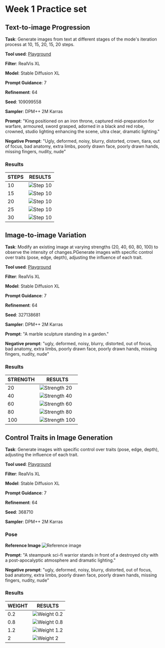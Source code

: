 # Week 1 Practice set

## Text-to-image Progression

**Task**: Generate images from text at different stages of the mode's iteration process at 10, 15, 20, 15, 20 steps.

**Tool used**: [Playground](https://playground.com/)

**Filter**: RealVis XL

**Model**: Stable Diffusion XL

**Prompt Guidance**: 7

**Refinement**: 64

**Seed**: 109099558

**Sampler**: DPM++ 2M Karras

**Prompt**: "King positioned on an iron throne, captured mid-preparation for warfare, armoured, sword grasped, adorned in a black and red robe, crowned, studio lighting enhancing the scene, ultra clear, dramatic lighting."

**Negative Prompt**: "Ugly, deformed, noisy, blurry, distorted, crown, tiara, out of focus, bad anatomy, extra limbs, poorly drawn face, poorly drawn hands, missing fingers, nudity, nude"

### Results

| STEPS | RESULTS                  |
| ----- | ------------------------ |
| 10    | ![Step 10](step-10.jpeg) |
| 15    | ![Step 10](step-15.jpeg) |
| 20    | ![Step 10](step-20.jpeg) |
| 25    | ![Step 10](step-25.jpeg) |
| 30    | ![Step 10](step-30.jpeg) |

## Image-to-image Variation

**Task**: Modify an existing image at varying strengths (20, 40, 60, 80, 100) to observe the intensity of changes.PGenerate images with specific control over traits (pose, edge, depth), adjusting the influence of each trait.

**Tool used**: [Playground](https://playground.com/)

**Filter**: RealVis XL

**Model**: Stable Diffusion XL

**Prompt Guidance**: 7

**Refinement**: 64

**Seed**: 327138681

**Sampler**: DPM++ 2M Karras

**Prompt**: "A marble sculpture standing in a garden."

**Negative prompt**: "ugly, deformed, noisy, blurry, distorted, out of focus, bad anatomy, extra limbs, poorly drawn face, poorly drawn hands, missing fingers, nudity, nude"

### Results

| STRENGTH | RESULTS                           |
| -------- | --------------------------------- |
| 20       | ![Strength 20](strength-20.png)   |
| 40       | ![Strength 40](strength-40.png)   |
| 60       | ![Strength 60](strength-60.png)   |
| 80       | ![Strength 80](strength-80.png)   |
| 100      | ![Strength 100](strength-100.png) |

## Control Traits in Image Generation

**Task**: Generate images with specific control over traits (pose, edge, depth), adjusting the influence of each trait.

**Tool used**: [Playground](https://playground.com/)

**Filter**: RealVis XL

**Model**: Stable Diffusion XL

**Prompt Guidance**: 7

**Refinement**: 64

**Seed**: 368710

**Sampler**: DPM++ 2M Karras

### Pose

**Reference Image**
![Reference image](pose-ref.jpeg)

**Prompt**: "A steampunk sci-fi warrior stands in front of a destroyed city with a post-apocalyptic atmosphere and dramatic lighting."

**Negative prompt**: "ugly, deformed, noisy, blurry, distorted, out of focus, bad anatomy, extra limbs, poorly drawn face, poorly drawn hands, missing fingers, nudity, nude"

### Results

| WEIGHT | RESULTS                       |
| ------ | ----------------------------- |
| 0.2    | ![Weight 0.2](weight-0.2.png) |
| 0.8    | ![Weight 0.8](weight-0.8.png) |
| 1.2    | ![Weight 1.2](weight-1.2.png) |
| 2      | ![Weight 2](weight-2.png)     |
